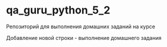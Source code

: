 # qa_guru_python_5_2
Репозиторий для выполнения домашних заданий на курсе 

Добавление новой строки - выполнение домашнего задания
